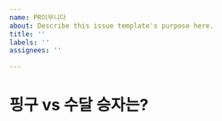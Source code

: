 ```yaml
---
name: PR이무니다
about: Describe this issue template's purpose here.
title: ''
labels: ''
assignees: ''

---
```


# 핑구 vs 수달 승자는?
